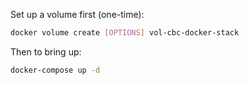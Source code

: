 Set up a volume first (one-time):

```bash
docker volume create [OPTIONS] vol-cbc-docker-stack
```

Then to bring up:
```bash
docker-compose up -d
```